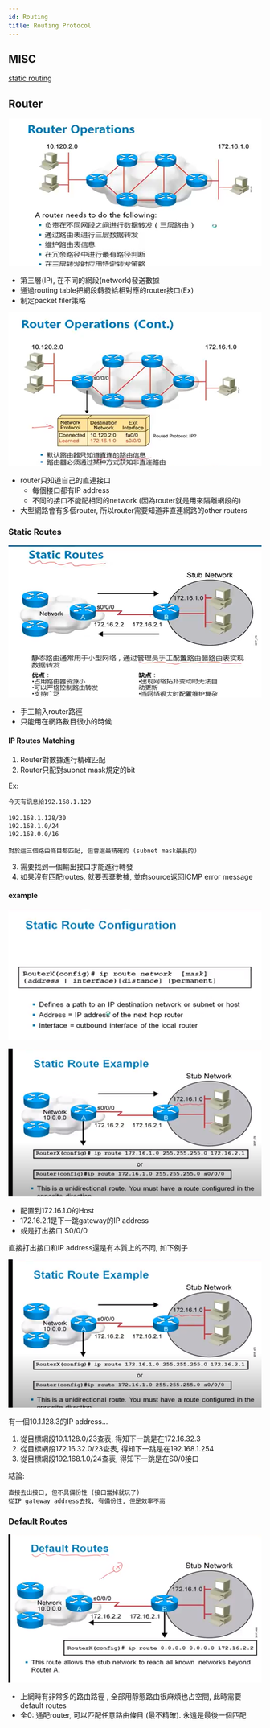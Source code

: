 ```yaml
---
id: Routing
title: Routing Protocol
---
```


## MISC

[static routing](https://www.youtube.com/watch?v=1cSAnjje5-M&list=PLw6NObKC3AYlOKrX3Du3mrcp6d-4YdC54)

## Router 

![platform](./image/routing/router_operation.png)

- 第三層(IP), 在不同的網段(network)發送數據
- 通過routing table把網段轉發給相對應的router接口(Ex)
- 制定packet filer策略

![platform](./image/routing/router_operation2.png)

- router只知道自己的直連接口
    - 每個接口都有IP address
    - 不同的接口不能配相同的network (因為router就是用來隔離網段的)
- 大型網路會有多個router, 所以router需要知道非直連網路的other routers

### Static Routes

![platform](./image/routing/static_routes.png)

- 手工輸入router路徑
- 只能用在網路數目很小的時候

#### IP Routes Matching

1. Router對數據進行精確匹配
2. Router只配對subnet mask規定的bit

Ex:
    
    今天有訊息給192.168.1.129

    192.168.1.128/30
    192.168.1.0/24
    192.168.0.0/16

    對於這三個路由條目都匹配, 但會選最精確的 (subnet mask最長的)

3. 需要找到一個輸出接口才能進行轉發
4. 如果沒有匹配routes, 就要丟棄數據, 並向source返回ICMP error message

#### example

![platform](./image/routing/static_routes_example.png)

![platform](./image/routing/static_routes_example2.png)


- 配置到172.16.1.0的Host
- 172.16.2.1是下一跳gateway的IP address
- 或是打出接口 S0/0/0

直接打出接口和IP address還是有本質上的不同, 如下例子

![platform](./image/routing/static_routes_example2.png)

有一個10.1.128.3的IP address...

1. 從目標網段10.1.128.0/23查表, 得知下一跳是在172.16.32.3
2. 從目標網段172.16.32.0/23查表, 得知下一跳是在192.168.1.254
3. 從目標網段192.168.1.0/24查表, 得知下一跳是在S0/0接口

結論:

    直接去出接口, 但不具備份性 (接口當掉就玩了)
    從IP gateway address去找, 有備份性, 但是效率不高

### Default Routes

![platform](./image/routing/default_routes.png)

- 上網時有非常多的路由路徑 , 全部用靜態路由很麻煩也占空間, 此時需要default routes
- 全0: 通配router, 可以匹配任意路由條目 (最不精確). 永遠是最後一個匹配


